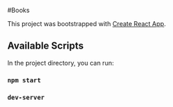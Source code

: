 #Books

This project was bootstrapped with [Create React App](https://github.com/facebook/create-react-app).

## Available Scripts

In the project directory, you can run:

### `npm start`

### `dev-server`
